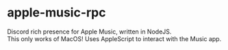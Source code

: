 # apple-music-rpc
Discord rich presence for Apple Music, written in NodeJS. \
This only works of MacOS! Uses AppleScript to interact with the Music app.
